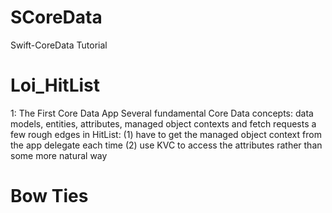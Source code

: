 # SCoreData
Swift-CoreData Tutorial

# Loi_HitList
1: The First Core Data App
Several fundamental Core Data concepts: data models, entities, attributes, managed object contexts and fetch requests
a few rough edges in HitList:
(1) have to get the managed object context from the app delegate each time
(2) use KVC to access the attributes rather than some more natural way

# Bow Ties